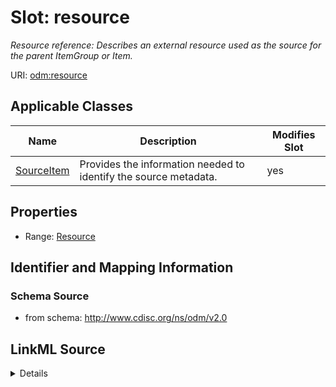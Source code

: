 # Slot: resource


_Resource reference: Describes an external resource used as the source for the parent ItemGroup or Item._



URI: [odm:resource](http://www.cdisc.org/ns/odm/v2.0/resource)



<!-- no inheritance hierarchy -->




## Applicable Classes

| Name | Description | Modifies Slot |
| --- | --- | --- |
[SourceItem](SourceItem.md) | Provides the information needed to identify the source metadata. |  yes  |







## Properties

* Range: [Resource](Resource.md)





## Identifier and Mapping Information







### Schema Source


* from schema: http://www.cdisc.org/ns/odm/v2.0




## LinkML Source

<details>
```yaml
name: resource
description: 'Resource reference: Describes an external resource used as the source
  for the parent ItemGroup or Item.'
from_schema: http://www.cdisc.org/ns/odm/v2.0
rank: 1000
identifier: false
alias: resource
domain_of:
- SourceItem
range: Resource

```
</details>